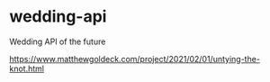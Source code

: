 # wedding-api
Wedding API of the future

https://www.matthewgoldeck.com/project/2021/02/01/untying-the-knot.html
